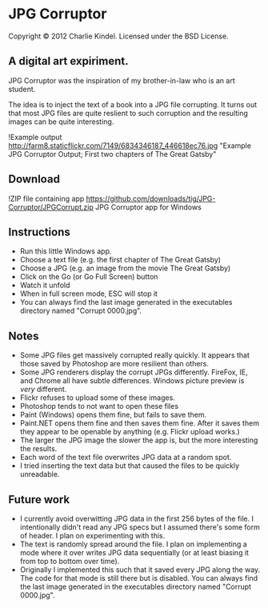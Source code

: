 JPG Corruptor
====================
Copyright © 2012 Charlie Kindel.
Licensed under the BSD License.

A digital art expiriment.
---------------------

JPG Corruptor was the inspiration of my brother-in-law who is an art student. 

The idea is to inject the text of a book into a JPG file corrupting. It turns out that most
JPG files are quite reslient to such corruption and the resulting images can be quite interesting. 

!Example output http://farm8.staticflickr.com/7149/6834346187_446618ec76.jpg "Example JPG Corruptor Output; First two chapters of The Great Gatsby"

## Download
!ZIP file containing app https://github.com/downloads/tig/JPG-Corruptor/JPGCorrupt.zip JPG Corruptor app for Windows
## Instructions
* Run this little Windows app.
* Choose a text file (e.g. the first chapter of The Great Gatsby)
* Choose a JPG (e.g. an image from the movie The Great Gatsby)
* Click on the Go (or Go Full Screen) button
* Watch it unfold
* When in full screen mode, ESC will stop it
* You can always find the last image generated in the executables directory named "Corrupt 0000.jpg".

## Notes
* Some JPG files get massively corrupted really quickly. It appears that those saved by Photoshop are more resilient than others.
* Some JPG renderers display the corrupt JPGs differently. FireFox, IE, and Chrome all have subtle differences. Windows picture preview is *very* different. 
* Flickr refuses to upload some of these images.
* Photoshop tends to not want to open these files
* Paint (Windows) opens them fine, but fails to save them.
* Paint.NET opens them fine and then saves them fine. After it saves them they appear to be openable by anything (e.g. Flickr upload works.)
* The larger the JPG image the slower the app is, but the more interesting the results.
* Each word of the text file overwrites JPG data at a random spot. 
* I tried inserting the text data but that caused the files to be quickly unreadable.

## Future work
* I currently avoid overwitting JPG data in the first 256 bytes of the file. I intentionally didn't read any JPG specs but I assumed there's some form of header. I plan on experimenting with this.
* The text is randomly spread around the file.  I plan on implementing a mode where it over writes JPG data sequentially (or at least biasing it from top to bottom over time).
* Originally I implemented this such that it saved every JPG along the way. The code for that mode is still there but is disabled. You can always find the last image generated in the executables directory named "Corrupt 0000.jpg".